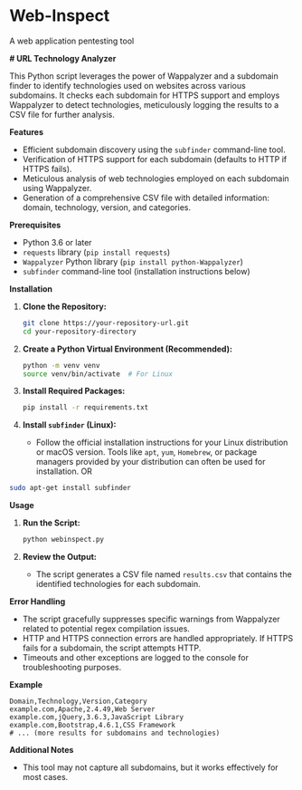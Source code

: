 # Web-Inspect
A web application pentesting tool

**# URL Technology Analyzer**

This Python script leverages the power of Wappalyzer and a subdomain finder to identify technologies used on websites across various subdomains. It checks each subdomain for HTTPS support and employs Wappalyzer to detect technologies, meticulously logging the results to a CSV file for further analysis.

**Features**

- Efficient subdomain discovery using the `subfinder` command-line tool.
- Verification of HTTPS support for each subdomain (defaults to HTTP if HTTPS fails).
- Meticulous analysis of web technologies employed on each subdomain using Wappalyzer.
- Generation of a comprehensive CSV file with detailed information: domain, technology, version, and categories.

**Prerequisites**

- Python 3.6 or later
- `requests` library (`pip install requests`)
- `Wappalyzer` Python library (`pip install python-Wappalyzer`)
- `subfinder` command-line tool (installation instructions below)

**Installation**

1. **Clone the Repository:**

   ```bash
   git clone https://your-repository-url.git
   cd your-repository-directory
   ```

2. **Create a Python Virtual Environment (Recommended):**

   ```bash
   python -m venv venv
   source venv/bin/activate  # For Linux
   ```

3. **Install Required Packages:**

   ```bash
   pip install -r requirements.txt
   ```

4. **Install `subfinder` (Linux):**

   - Follow the official installation instructions for your Linux distribution or macOS version. Tools like `apt`, `yum`, `Homebrew`, or package managers provided by your distribution can often be used for installation.
 OR 

```bash
sudo apt-get install subfinder
```

**Usage**

1. **Run the Script:**

   ```bash
   python webinspect.py  
   ```

2. **Review the Output:**

   - The script generates a CSV file named `results.csv` that contains the identified technologies for each subdomain.

**Error Handling**

- The script gracefully suppresses specific warnings from Wappalyzer related to potential regex compilation issues.
- HTTP and HTTPS connection errors are handled appropriately. If HTTPS fails for a subdomain, the script attempts HTTP.
- Timeouts and other exceptions are logged to the console for troubleshooting purposes.

**Example**

```
Domain,Technology,Version,Category
example.com,Apache,2.4.49,Web Server
example.com,jQuery,3.6.3,JavaScript Library
example.com,Bootstrap,4.6.1,CSS Framework
# ... (more results for subdomains and technologies)
```

**Additional Notes**

- This tool may not capture all subdomains, but it works effectively for most cases.

